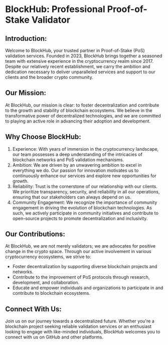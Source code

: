 # BlockHub: Professional Proof-of-Stake Validator
## Introduction:
Welcome to BlockHub, your trusted partner in Proof-of-Stake (PoS) validation services. Founded in 2023, BlockHub brings together a seasoned team with extensive experience in the cryptocurrency realm since 2017. Despite our relatively recent establishment, we carry the ambition and dedication necessary to deliver unparalleled services and support to our clients and the broader crypto community.

## Our Mission:
At BlockHub, our mission is clear: to foster decentralization and contribute to the growth and stability of blockchain ecosystems. We believe in the transformative power of decentralized technologies, and we are committed to playing an active role in advancing their adoption and development.

## Why Choose BlockHub:
1. Experience: With years of immersion in the cryptocurrency landscape, our team possesses a deep understanding of the intricacies of blockchain networks and PoS validation mechanisms.
2. Ambition: We are driven by an unwavering ambition to excel in everything we do. Our passion for innovation motivates us to continuously enhance our services and explore new opportunities for growth.
3. Reliability: Trust is the cornerstone of our relationship with our clients. We prioritize transparency, security, and reliability in all our operations, ensuring that our stakeholders can always depend on us.
4. Community Engagement: We recognize the importance of community engagement in driving the evolution of blockchain technologies. As such, we actively participate in community initiatives and contribute to open-source projects to promote decentralization and inclusivity.

## Our Contributions:
At BlockHub, we are not merely validators; we are advocates for positive change in the crypto space. Through our active involvement in various cryptocurrency ecosystems, we strive to:

- Foster decentralization by supporting diverse blockchain projects and networks.
- Contribute to the improvement of PoS protocols through research, development, and collaboration.
- Educate and empower individuals and organizations to participate in and contribute to blockchain ecosystems.

## Connect With Us:
Join us on our journey towards a decentralized future. Whether you're a blockchain project seeking reliable validation services or an enthusiast looking to engage with like-minded individuals, BlockHub welcomes you to connect with us on GitHub and other platforms.
